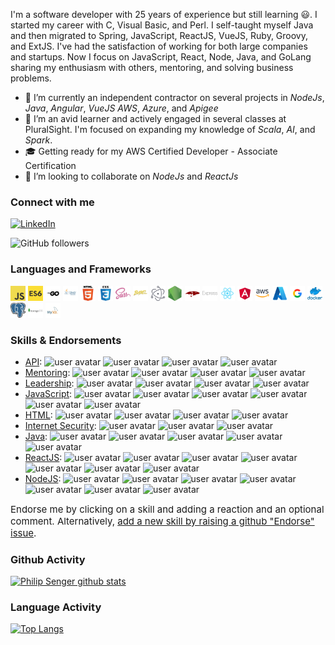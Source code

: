 I'm a software developer with 25 years of experience but still learning 😃. I started my career with C, Visual Basic, and Perl. I self-taught myself Java and then migrated to Spring, JavaScript, ReactJS, VueJS, Ruby, Groovy, and ExtJS. I've had the satisfaction of working for both large companies and startups. Now I focus on JavaScript, React, Node, Java, and GoLang sharing my enthusiasm with others, mentoring, and solving business problems.

- 🔭  I’m currently an independent contractor on several projects in *NodeJs*, *Java*, *Angular*, *VueJS* *AWS*, *Azure*, and *Apigee*
- 🌱  I’m an avid learner and actively engaged in several classes at PluralSight. I'm focused on expanding my knowledge of *Scala*, *AI*, and *Spark*.
- 🎓  Getting ready for my AWS Certified Developer - Associate Certification 
- 👯  I’m looking to collaborate on *NodeJs* and *ReactJs* 

### Connect with me

<!-- From: https://github.com/simple-icons/simple-icons -->
[<img alt="LinkedIn" height="24" width="24" src="https://cdn.jsdelivr.net/npm/simple-icons@v3/icons/linkedin.svg" />](https://www.linkedin.com/in/philipsenger/)
<!-- [<img alt="Twitter" height="24" width="24" src="https://cdn.jsdelivr.net/npm/simple-icons@v3/icons/twitter.svg" />](http://twitter.com/@PSengerDownUndr) -->
<!-- [<img alt="Medium" height="24" width="24" src="https://cdn.jsdelivr.net/npm/simple-icons@v3/icons/medium.svg" />](https://medium.com/@psenger) -->

![GitHub followers](https://img.shields.io/github/followers/psenger?label=Followers&style=plastic)


### Languages and Frameworks

<div>
<img alt="JavaScript" height="24" width="24" src="https://raw.githubusercontent.com/github/explore/80688e429a7d4ef2fca1e82350fe8e3517d3494d/topics/javascript/javascript.png"/>
<img alt="ES6" height="24" width="24" src="https://raw.githubusercontent.com/github/explore/80688e429a7d4ef2fca1e82350fe8e3517d3494d/topics/es6/es6.png"/>
<img alt="GO" height="24" width="24" src="https://raw.githubusercontent.com/github/explore/80688e429a7d4ef2fca1e82350fe8e3517d3494d/topics/go/go.png" /> 
<img alt="Java" height="24" width="24" src="https://raw.githubusercontent.com/github/explore/80688e429a7d4ef2fca1e82350fe8e3517d3494d/topics/java/java.png"/>
<img alt="Html" height="24" width="24" src="https://raw.githubusercontent.com/github/explore/80688e429a7d4ef2fca1e82350fe8e3517d3494d/topics/html/html.png"/>
<img alt="CSS" height="24" width="24" src="https://raw.githubusercontent.com/github/explore/80688e429a7d4ef2fca1e82350fe8e3517d3494d/topics/css/css.png"/>
<img alt="SASS" height="24" width="24" src="https://raw.githubusercontent.com/github/explore/80688e429a7d4ef2fca1e82350fe8e3517d3494d/topics/sass/sass.png" />
<img alt="babel" height="24" width="24" src="https://raw.githubusercontent.com/github/explore/cb39e2385dfcec8a661d01bfacff6b1e33bbaa9d/topics/babel/babel.png" />
<img alt="Electron" height="24" width="24" src="https://raw.githubusercontent.com/github/explore/80688e429a7d4ef2fca1e82350fe8e3517d3494d/topics/electron/electron.png"/>
<img alt="NodeJS" height="24" width="24" src="https://raw.githubusercontent.com/github/explore/80688e429a7d4ef2fca1e82350fe8e3517d3494d/topics/nodejs/nodejs.png"/>
<img alt="Mongoose" height="24" width="24" src="https://raw.githubusercontent.com/github/explore/80688e429a7d4ef2fca1e82350fe8e3517d3494d/topics/mongoose/mongoose.png"/>
<img alt="Express" height="24" width="24" src="https://raw.githubusercontent.com/github/explore/80688e429a7d4ef2fca1e82350fe8e3517d3494d/topics/express/express.png"/> 
<img alt="React" height="24" width="24" src="https://raw.githubusercontent.com/github/explore/80688e429a7d4ef2fca1e82350fe8e3517d3494d/topics/react/react.png"/>
<img alt="Angular" height="24" width="24" src="https://raw.githubusercontent.com/github/explore/80688e429a7d4ef2fca1e82350fe8e3517d3494d/topics/angular/angular.png"/>
<img alt="AWS" height="24" width="24" src="https://raw.githubusercontent.com/github/explore/fbceb94436312b6dacde68d122a5b9c7d11f9524/topics/aws/aws.png" />
<img alt="Azure" height="24" width="24" src="https://raw.githubusercontent.com/github/explore/80688e429a7d4ef2fca1e82350fe8e3517d3494d/topics/azure/azure.png" />
<img alt="Google" height="24" width="24" src="https://raw.githubusercontent.com/github/explore/80688e429a7d4ef2fca1e82350fe8e3517d3494d/topics/google/google.png"/>
<img alt="Docker" height="24" width="24" src="https://raw.githubusercontent.com/github/explore/80688e429a7d4ef2fca1e82350fe8e3517d3494d/topics/docker/docker.png" />
<img alt="PostgreSql" height="24" width="24" src="https://raw.githubusercontent.com/github/explore/80688e429a7d4ef2fca1e82350fe8e3517d3494d/topics/postgresql/postgresql.png"/>
<img alt="MongoDb" height="24" width="24" src="https://raw.githubusercontent.com/github/explore/80688e429a7d4ef2fca1e82350fe8e3517d3494d/topics/mongodb/mongodb.png" />
<img alt="MySql" height="24" width="24" src="https://raw.githubusercontent.com/github/explore/80688e429a7d4ef2fca1e82350fe8e3517d3494d/topics/mysql/mysql.png" />
</div>

<!--START_SECTION:endorsements-->
### Skills & Endorsements

<ul>
<li><a href="https://github.com/psenger/psenger/issues/10">API</a>: <img alt="user avatar" src=https://avatars.githubusercontent.com/u/29562705?u=bb3093fac9d129cf390bf170456bd27bca12d338&v=4&s=20 height=20 /> <img alt="user avatar" src=https://avatars.githubusercontent.com/u/13580085?v=4&s=20 height=20 /> <img alt="user avatar" src=https://avatars.githubusercontent.com/u/48421127?u=d4d4f05d840c1de06a466c45c2e4afec0ceed2a7&v=4&s=20 height=20 /> <img alt="user avatar" src=https://avatars.githubusercontent.com/u/35758820?v=4&s=20 height=20 /></li>
<li><a href="https://github.com/psenger/psenger/issues/9">Mentoring</a>: <img alt="user avatar" src=https://avatars.githubusercontent.com/u/29562705?u=bb3093fac9d129cf390bf170456bd27bca12d338&v=4&s=20 height=20 /> <img alt="user avatar" src=https://avatars.githubusercontent.com/u/13580085?v=4&s=20 height=20 /> <img alt="user avatar" src=https://avatars.githubusercontent.com/u/1809301?u=5203cbc5cb7bd53ff7bf7fc2b4884fa759f9d1e9&v=4&s=20 height=20 /> <img alt="user avatar" src=https://avatars.githubusercontent.com/u/35758820?v=4&s=20 height=20 /></li>
<li><a href="https://github.com/psenger/psenger/issues/8">Leadership</a>: <img alt="user avatar" src=https://avatars.githubusercontent.com/u/7321003?u=b8bdb00d18260660864a0e97d43356aadf188759&v=4&s=20 height=20 /> <img alt="user avatar" src=https://avatars.githubusercontent.com/u/29562705?u=bb3093fac9d129cf390bf170456bd27bca12d338&v=4&s=20 height=20 /> <img alt="user avatar" src=https://avatars.githubusercontent.com/u/13580085?v=4&s=20 height=20 /> <img alt="user avatar" src=https://avatars.githubusercontent.com/u/35758820?v=4&s=20 height=20 /></li>
<li><a href="https://github.com/psenger/psenger/issues/7">JavaScript</a>: <img alt="user avatar" src=https://avatars.githubusercontent.com/u/7321003?u=b8bdb00d18260660864a0e97d43356aadf188759&v=4&s=20 height=20 /> <img alt="user avatar" src=https://avatars.githubusercontent.com/u/29562705?u=bb3093fac9d129cf390bf170456bd27bca12d338&v=4&s=20 height=20 /> <img alt="user avatar" src=https://avatars.githubusercontent.com/u/13580085?v=4&s=20 height=20 /> <img alt="user avatar" src=https://avatars.githubusercontent.com/u/1809301?u=5203cbc5cb7bd53ff7bf7fc2b4884fa759f9d1e9&v=4&s=20 height=20 /> <img alt="user avatar" src=https://avatars.githubusercontent.com/u/35758820?v=4&s=20 height=20 /> <img alt="user avatar" src=https://avatars.githubusercontent.com/u/48421127?u=d4d4f05d840c1de06a466c45c2e4afec0ceed2a7&v=4&s=20 height=20 /></li>
<li><a href="https://github.com/psenger/psenger/issues/6">HTML</a>: <img alt="user avatar" src=https://avatars.githubusercontent.com/u/7321003?u=b8bdb00d18260660864a0e97d43356aadf188759&v=4&s=20 height=20 /> <img alt="user avatar" src=https://avatars.githubusercontent.com/u/29562705?u=bb3093fac9d129cf390bf170456bd27bca12d338&v=4&s=20 height=20 /> <img alt="user avatar" src=https://avatars.githubusercontent.com/u/13580085?v=4&s=20 height=20 /> <img alt="user avatar" src=https://avatars.githubusercontent.com/u/35758820?v=4&s=20 height=20 /></li>
<li><a href="https://github.com/psenger/psenger/issues/5">Internet Security</a>: <img alt="user avatar" src=https://avatars.githubusercontent.com/u/7321003?u=b8bdb00d18260660864a0e97d43356aadf188759&v=4&s=20 height=20 /> <img alt="user avatar" src=https://avatars.githubusercontent.com/u/13580085?v=4&s=20 height=20 /> <img alt="user avatar" src=https://avatars.githubusercontent.com/u/35758820?v=4&s=20 height=20 /></li>
<li><a href="https://github.com/psenger/psenger/issues/4">Java</a>: <img alt="user avatar" src=https://avatars.githubusercontent.com/u/7321003?u=b8bdb00d18260660864a0e97d43356aadf188759&v=4&s=20 height=20 /> <img alt="user avatar" src=https://avatars.githubusercontent.com/u/29562705?u=bb3093fac9d129cf390bf170456bd27bca12d338&v=4&s=20 height=20 /> <img alt="user avatar" src=https://avatars.githubusercontent.com/u/13580085?v=4&s=20 height=20 /> <img alt="user avatar" src=https://avatars.githubusercontent.com/u/1809301?u=5203cbc5cb7bd53ff7bf7fc2b4884fa759f9d1e9&v=4&s=20 height=20 /> <img alt="user avatar" src=https://avatars.githubusercontent.com/u/35758820?v=4&s=20 height=20 /></li>
<li><a href="https://github.com/psenger/psenger/issues/3">ReactJS</a>: <img alt="user avatar" src=https://avatars.githubusercontent.com/u/7321003?u=b8bdb00d18260660864a0e97d43356aadf188759&v=4&s=20 height=20 /> <img alt="user avatar" src=https://avatars.githubusercontent.com/u/29562705?u=bb3093fac9d129cf390bf170456bd27bca12d338&v=4&s=20 height=20 /> <img alt="user avatar" src=https://avatars.githubusercontent.com/u/13580085?v=4&s=20 height=20 /> <img alt="user avatar" src=https://avatars.githubusercontent.com/u/1809301?u=5203cbc5cb7bd53ff7bf7fc2b4884fa759f9d1e9&v=4&s=20 height=20 /> <img alt="user avatar" src=https://avatars.githubusercontent.com/u/1809301?u=5203cbc5cb7bd53ff7bf7fc2b4884fa759f9d1e9&v=4&s=20 height=20 /> <img alt="user avatar" src=https://avatars.githubusercontent.com/u/48421127?u=d4d4f05d840c1de06a466c45c2e4afec0ceed2a7&v=4&s=20 height=20 /> <img alt="user avatar" src=https://avatars.githubusercontent.com/u/35758820?v=4&s=20 height=20 /></li>
<li><a href="https://github.com/psenger/psenger/issues/2">NodeJS</a>: <img alt="user avatar" src=https://avatars.githubusercontent.com/u/7321003?u=b8bdb00d18260660864a0e97d43356aadf188759&v=4&s=20 height=20 /> <img alt="user avatar" src=https://avatars.githubusercontent.com/u/29562705?u=bb3093fac9d129cf390bf170456bd27bca12d338&v=4&s=20 height=20 /> <img alt="user avatar" src=https://avatars.githubusercontent.com/u/13580085?v=4&s=20 height=20 /> <img alt="user avatar" src=https://avatars.githubusercontent.com/u/1809301?u=5203cbc5cb7bd53ff7bf7fc2b4884fa759f9d1e9&v=4&s=20 height=20 /> <img alt="user avatar" src=https://avatars.githubusercontent.com/u/1809301?u=5203cbc5cb7bd53ff7bf7fc2b4884fa759f9d1e9&v=4&s=20 height=20 /> <img alt="user avatar" src=https://avatars.githubusercontent.com/u/35758820?v=4&s=20 height=20 /> <img alt="user avatar" src=https://avatars.githubusercontent.com/u/48421127?u=d4d4f05d840c1de06a466c45c2e4afec0ceed2a7&v=4&s=20 height=20 /></li>
</ul>

<div style="font-size: 15px;">Endorse me by clicking on a skill and adding a reaction and an optional comment. Alternatively, <a style="font-size: 15px;" href="https://github.com/psenger/psenger/issues/new?assignees=&labels=&template=endorsement-template.md&title=Endorse%3A+SKILL_HERE">add a new skill by raising a github "Endorse" issue</a>.</div>

<!--END_SECTION:endorsements-->

### Github Activity

[![Philip Senger github stats](https://github-readme-stats.vercel.app/api?username=psenger&count_private=true)](https://github.com/anuraghazra/github-readme-stats)

### Language Activity

[![Top Langs](https://github-readme-stats.vercel.app/api/top-langs/?username=psenger)](https://github.com/anuraghazra/github-readme-stats)
